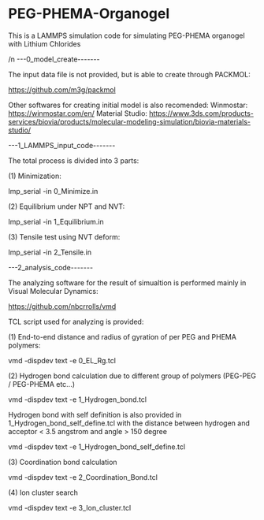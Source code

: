 # PEG-PHEMA-Organogel
This is a LAMMPS simulation code for simulating PEG-PHEMA organogel with Lithium Chlorides

/n
---0_model_create-------

The input data file is not provided, but is able to create through PACKMOL:

https://github.com/m3g/packmol

Other softwares for creating initial model is also recomended:
Winmostar: https://winmostar.com/en/
Material Studio: https://www.3ds.com/products-services/biovia/products/molecular-modeling-simulation/biovia-materials-studio/



---1_LAMMPS_input_code-------

The total process is divided into 3 parts:

(1) Minimization:

lmp_serial -in 0_Minimize.in

(2) Equilibrium under NPT and NVT:

lmp_serial -in 1_Equilibrium.in

(3) Tensile test using NVT deform:

lmp_serial -in 2_Tensile.in



---2_analysis_code-------

The analyzing software for the result of simualtion is performed mainly in Visual Molecular Dynamics:

https://github.com/nbcrrolls/vmd

TCL script used for analyzing is provided:

(1) End-to-end distance and radius of gyration of per PEG and PHEMA polymers:

vmd -dispdev text -e 0_EL_Rg.tcl


(2) Hydrogen bond calculation due to different group of polymers (PEG-PEG / PEG-PHEMA etc...)

vmd -dispdev text -e 1_Hydrogen_bond.tcl

Hydrogen bond with self definition is also provided in 1_Hydrogen_bond_self_define.tcl
with the distance between hydrogen and acceptor < 3.5 angstrom
and angle > 150 degree

vmd -dispdev text -e 1_Hydrogen_bond_self_define.tcl

(3) Coordination bond calculation

vmd -dispdev text -e 2_Coordination_Bond.tcl

(4) Ion cluster search

vmd -dispdev text -e 3_Ion_cluster.tcl

